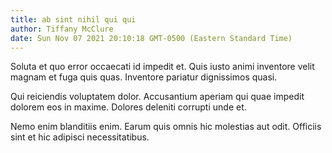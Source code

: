 ```yaml
---
title: ab sint nihil qui qui
author: Tiffany McClure
date: Sun Nov 07 2021 20:10:18 GMT-0500 (Eastern Standard Time)
---
```

Soluta et quo error occaecati id impedit et. Quis iusto animi inventore velit magnam et fuga quis quas. Inventore pariatur dignissimos quasi.

 Qui reiciendis voluptatem dolor. Accusantium aperiam qui quae impedit dolorem eos in maxime. Dolores deleniti corrupti unde et.

 Nemo enim blanditiis enim. Earum quis omnis hic molestias aut odit. Officiis sint et hic adipisci necessitatibus.